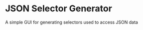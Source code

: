 JSON Selector Generator
=======================

A simple GUI for generating selectors used to access JSON data
